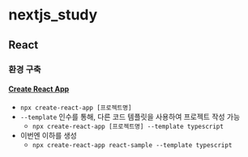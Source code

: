 # nextjs_study

## React

### 환경 구축

#### [Create React App](https://create-react-app.dev/)

- `npx create-react-app [프로젝트명]`
- `--template` 인수를 통해, 다른 코드 템플릿을 사용하여 프로젝트 작성 가능
  - `npx create-react-app [프로젝트명] --template typescript`
- 이번엔 이하를 생성
  - `npx create-react-app react-sample --template typescript`

